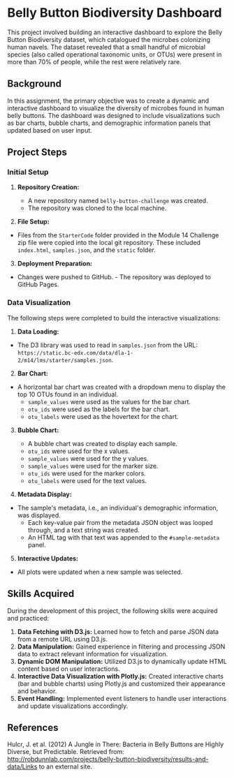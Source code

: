 # Belly Button Biodiversity Dashboard
This project involved building an interactive dashboard to explore the Belly Button Biodiversity dataset, which catalogued the microbes colonizing human navels. The dataset revealed that a small handful of microbial species (also called operational taxonomic units, or OTUs) were present in more than 70% of people, while the rest were relatively rare.

## Background

In this assignment, the primary objective was to create a dynamic and interactive dashboard to visualize the diversity of microbes found in human belly buttons. The dashboard was designed to include visualizations such as bar charts, bubble charts, and demographic information panels that updated based on user input.

## Project Steps

### Initial Setup
1.  **Repository Creation:**
    -   A new repository named `belly-button-challenge` was created.
    -   The repository was cloned to the local machine.

2.  **File Setup:**
   -   Files from the `StarterCode` folder provided in the Module 14 Challenge zip file were copied into the local git repository. These included `index.html`, `samples.json`, and the `static` folder.

3.  **Deployment Preparation:**
   -   Changes were pushed to GitHub.
    -   The repository was deployed to GitHub Pages.

### Data Visualization
The following steps were completed to build the interactive visualizations:

1.  **Data Loading:**
 -   The D3 library was used to read in `samples.json` from the URL: `https://static.bc-edx.com/data/dla-1-2/m14/lms/starter/samples.json`.

2.  **Bar Chart:**
-   A horizontal bar chart was created with a dropdown menu to display the top 10 OTUs found in an individual.
    -   `sample_values` were used as the values for the bar chart.
    -   `otu_ids` were used as the labels for the bar chart.
    -   `otu_labels` were used as the hovertext for the chart.

3.  **Bubble Chart:**
    -   A bubble chart was created to display each sample.
    -   `otu_ids` were used for the x values.
    -   `sample_values` were used for the y values.
    -   `sample_values` were used for the marker size.
    -   `otu_ids` were used for the marker colors.
    -   `otu_labels` were used for the text values.

4.  **Metadata Display:**
-   The sample's metadata, i.e., an individual's demographic information, was displayed.
    -   Each key-value pair from the metadata JSON object was looped through, and a text string was created.
    -   An HTML tag with that text was appended to the `#sample-metadata` panel.

5.  **Interactive Updates:**
-   All plots were updated when a new sample was selected.

## Skills Acquired
During the development of this project, the following skills were acquired and practiced:

1.  **Data Fetching with D3.js:** Learned how to fetch and parse JSON data from a remote URL using D3.js.
2.  **Data Manipulation:** Gained experience in filtering and processing JSON data to extract relevant information for visualization.
3.  **Dynamic DOM Manipulation:** Utilized D3.js to dynamically update HTML content based on user interactions.
4.  **Interactive Data Visualization with Plotly.js:** Created interactive charts (bar and bubble charts) using Plotly.js and customized their appearance and behavior.
5.  **Event Handling:** Implemented event listeners to handle user interactions and update visualizations accordingly.


## References
Hulcr, J. et al. (2012) A Jungle in There: Bacteria in Belly Buttons are Highly Diverse, but Predictable. Retrieved from: http://robdunnlab.com/projects/belly-button-biodiversity/results-and-data/Links to an external site.
